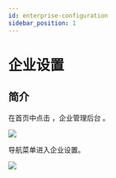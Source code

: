 ```yaml
---
id: enterprise-configuration
sidebar_position: 1
---
```


# 企业设置

## 简介[](#jian-jie)

在首页中点击 ，企业管理后台 。‌

![](https://3953104361-files.gitbook.io/~/files/v0/b/gitbook-legacy-files/o/assets%2F-M2qbZInaXgdm8kkNosp%2F-MkHCXjMr7nD3UNjzasn%2F-MkHCcsickB1SlV1OGsE%2Fimage.png?alt=media&token=fc729645-5a91-440f-a172-05d63561f404)

导航菜单进入企业设置。

![](https://3953104361-files.gitbook.io/~/files/v0/b/gitbook-legacy-files/o/assets%2F-M2qbZInaXgdm8kkNosp%2F-MkHCXjMr7nD3UNjzasn%2F-MkHD5FJ5c6vd5DmDe9M%2Fimage.png?alt=media&token=cbcfe81a-b585-4a2f-a0e4-546e77bbface)
